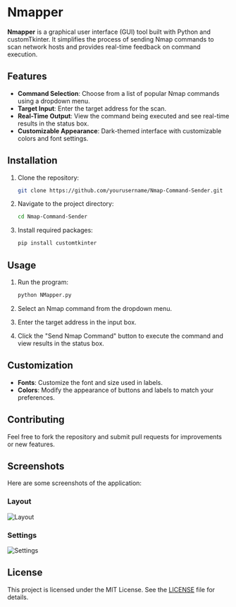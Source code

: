 # Nmapper

**Nmapper** is a graphical user interface (GUI) tool built with Python and customTkinter. It simplifies the process of sending Nmap commands to scan network hosts and provides real-time feedback on command execution.

## Features

- **Command Selection**: Choose from a list of popular Nmap commands using a dropdown menu.
- **Target Input**: Enter the target address for the scan.
- **Real-Time Output**: View the command being executed and see real-time results in the status box.
- **Customizable Appearance**: Dark-themed interface with customizable colors and font settings.

## Installation

1. Clone the repository:
    ```bash
    git clone https://github.com/yourusername/Nmap-Command-Sender.git
    ```

2. Navigate to the project directory:
    ```bash
    cd Nmap-Command-Sender
    ```

3. Install required packages:
    ```bash
    pip install customtkinter
    ```

## Usage

1. Run the program:
    ```bash
    python NMapper.py
    ```

2. Select an Nmap command from the dropdown menu.

3. Enter the target address in the input box.

4. Click the "Send Nmap Command" button to execute the command and view results in the status box.

## Customization

- **Fonts**: Customize the font and size used in labels.
- **Colors**: Modify the appearance of buttons and labels to match your preferences.

## Contributing

Feel free to fork the repository and submit pull requests for improvements or new features.

## Screenshots

Here are some screenshots of the application:

### Layout

![Layout](https://github.com/MathewsCustoms/Nmapper/Nmapper8888ping.png)

### Settings

![Settings](https://github.com/MathewsCustoms/Nmapper/scansettings.png)

## License

This project is licensed under the MIT License. See the [LICENSE](LICENSE) file for details.
